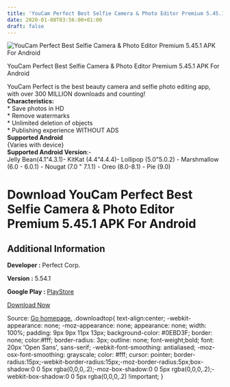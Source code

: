 ```yaml
---
title: 'YouCam Perfect Best Selfie Camera & Photo Editor Premium 5.45.1 APK For Android'
date: 2020-01-08T03:56:00+01:00
draft: false
---
```


![YouCam Perfect Best Selfie Camera & Photo Editor Premium 5.45.1 APK For Android](https://i1.wp.com/apkhome.net/wp-content/uploads/2020/01/YouCam-Perfect-Best-Selfie-Camera-Photo-Editor-Premium-5.45.1.png "YouCam Perfect Best Selfie Camera & Photo Editor Premium 5.45.1 APK For Android")

  

YouCam Perfect Best Selfie Camera & Photo Editor Premium 5.45.1 APK For Android

YouCam Perfect is the best beauty camera and selfie photo editing app, with over 300 MILLION downloads and counting!  
**Characteristics:**  
\* Save photos in HD  
\* Remove watermarks  
\* Unlimited deletion of objects  
\* Publishing experience WITHOUT ADS  
**Supported Android**  
{Varies with device}  
**Supported Android Version**:-  
Jelly Bean(4.1"4.3.1)- KitKat (4.4"4.4.4)- Lollipop (5.0"5.0.2) - Marshmallow (6.0 - 6.0.1) - Nougat (7.0 " 7.1.1) - Oreo (8.0-8.1) - Pie (9.0)

Download YouCam Perfect Best Selfie Camera & Photo Editor Premium 5.45.1 APK For Android
========================================================================================

Additional Information
----------------------

**Developer :** Perfect Corp.

**Version :** 5.54.1

**Google Play :** [PlayStore](https://play.google.com/store/apps/details?id=com.cyberlink.youperfect)

  

[Download Now](https://store4app.co/post/youcam-perfect-best-selfie-camera-amp-photo-editor-premium-5-45-1-apk-for-android_1578426652)

  
Source: [Go homepage.](https://store4app.co/post/youcam-perfect-best-selfie-camera-amp-photo-editor-premium-5-45-1-apk-for-android_1578426652) .downloadtop{ text-align:center; -webkit-appearance: none; -moz-appearance: none; appearance: none; width: 100%; padding: 9px 9px 11px 13px; background-color: #0EBD3F; border: none; color:#fff; border-radius: 3px; outline: none; font-weight;bold; font: 20px 'Open Sans', sans-serif; -webkit-font-smoothing: antialiased; -moz-osx-font-smoothing: grayscale; color: #fff; cursor: pointer; border-radius:15px;-webkit-border-radius:15px;-moz-border-radius:5px;box-shadow:0 0 5px rgba(0,0,0,.2);-moz-box-shadow:0 0 5px rgba(0,0,0,.2);-webkit-box-shadow:0 0 5px rgba(0,0,0,.2) !important; }